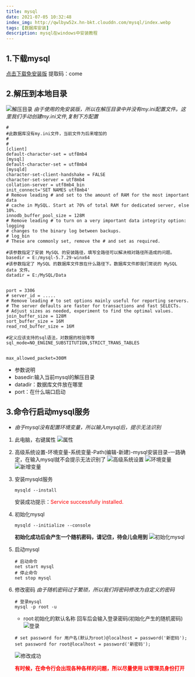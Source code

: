 ```yaml
---
title: mysql
date: 2021-07-05 10:32:48
index_img: http://qwlbyw52x.hn-bkt.clouddn.com/mysql/index.webp
tags: [数据库安装]
description: mysql在windows中安装教程
---
```


## 1.下载mysql
[点击下载免安装版](https://pan.baidu.com/s/1-53ZhX1XORZ2GG_nwte1cw)
提取码：come

## 2.解压到本地目录
![解压目录](http://qwlbyw52x.hn-bkt.clouddn.com/mysql/1.webp)
*由于使用的免安装版，所以在解压目录中并没有my.ini配置文件。这里我们手动创建my.ini文件,复制下方配置*
```
# 
#此数据库没有my.ini文件，当前文件为后来增加的
#
#
[client]
default-character-set = utf8mb4
[mysql]
default-character-set = utf8mb4
[mysqld]
character-set-client-handshake = FALSE
character-set-server = utf8mb4
collation-server = utf8mb4_bin
init_connect='SET NAMES utf8mb4'
# Remove leading # and set to the amount of RAM for the most important data
# cache in MySQL. Start at 70% of total RAM for dedicated server, else 10%.
innodb_buffer_pool_size = 128M
# Remove leading # to turn on a very important data integrity option: logging
# changes to the binary log between backups.
# log_bin
# These are commonly set, remove the # and set as required.

#该参数指定了安装 MySQL 的安装路径，填写全路径可以解决相对路径所造成的问题。
basedir = E:/mysql-5.7.29-winx64
#该参数指定了 MySQL 的数据库文件放在什么路径下。数据库文件即我们常说的 MySQL data 文件。
datadir = E:/MySQL/Data


port = 3306
# server_id = .....
# Remove leading # to set options mainly useful for reporting servers.
# The server defaults are faster for transactions and fast SELECTs.
# Adjust sizes as needed, experiment to find the optimal values.
join_buffer_size = 128M
sort_buffer_size = 16M
read_rnd_buffer_size = 16M 

#定义应该支持的sql语法，对数据的校验等等
sql_mode=NO_ENGINE_SUBSTITUTION,STRICT_TRANS_TABLES


max_allowed_packet=300M
```
* 参数说明
* basedir:输入当前mysql的解压目录
* datadir：数据库文件放在哪里
* port：在什么端口启动

## 3.命令行启动mysql服务
* *由于mysql没有配置环境变量，所以输入mysql后，提示无法识别*
1. 此电脑，右键属性
    ![属性](http://qwlbyw52x.hn-bkt.clouddn.com/mysql/2.webp)

2. 高级系统设置-环境变量-系统变量-Path(编辑-新建)-mysql安装目录-一路确定，在输入mysql就不会提示无法识别了
    ![高级系统设置](http://qwlbyw52x.hn-bkt.clouddn.com/mysql/3.webp)
    ![环境变量](http://qwlbyw52x.hn-bkt.clouddn.com/mysql/4.webp)
    ![新增变量](http://qwlbyw52x.hn-bkt.clouddn.com/mysql/5.webp)

3. 安装mysqld服务
    ```
    mysqld --install
    ```
    安装成功提示：<font color=red>Service successfully installed.</font>

4. 初始化mysql
    ```
    mysqld --initialize --console
    ```
    **初始化成功后会产生一个随机密码，请记住，待会儿会用到**
    ![初始化mysql](http://qwlbyw52x.hn-bkt.clouddn.com/mysql/6.webp)

5. 启动mysql
    ```
    # 启动命令
    net start mysql
    # 停止命令
    net stop mysql
    ```
     
6. 修改密码
   *由于随机密码过于繁琐，所以我们将密码修改为自定义的密码*
   ```
   # 登录mysql
   mysql -p root -u
   ```
   * root:初始化的默认名称
    回车后会输入登录密码(初始化产生的随机密码)
    ![登录](http://qwlbyw52x.hn-bkt.clouddn.com/mysql/7.webp)
    ```
    # set password for 用户名(默认为root)@localhost = password('新密码');
    set password for root@localhost = password('新密码');
    ```
    ![修改成功](http://qwlbyw52x.hn-bkt.clouddn.com/mysql/8.webp)

    <font color=red>**有时候，在命令行会出现各种各样的问题，所以尽量使用 以管理员身份打开**</font>


